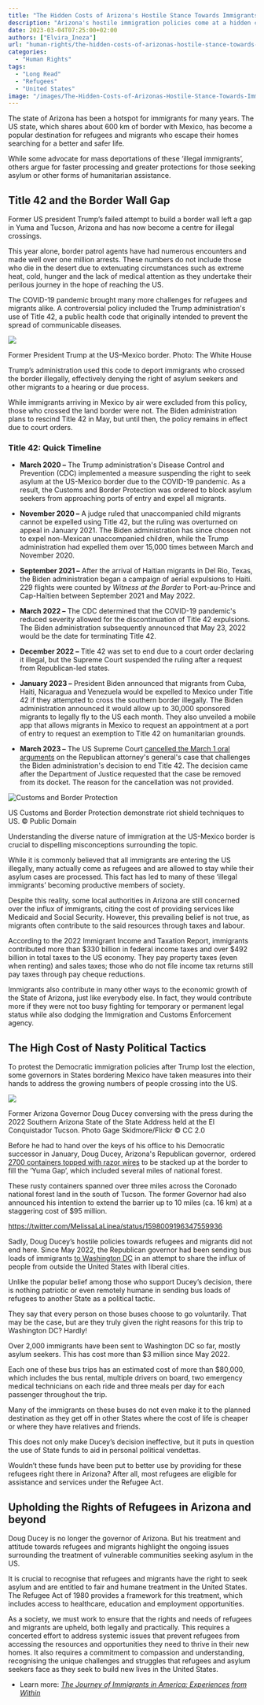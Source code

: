 ```yaml
---
title: "The Hidden Costs of Arizona's Hostile Stance Towards Immigrants"
description: "Arizona's hostile immigration policies come at a hidden cost, with human lives lost and contributions to the economy ignored, while political tactics further complicate the issue."
date: 2023-03-04T07:25:00+02:00
authors: ["Elvira_Ineza"]
url: "human-rights/the-hidden-costs-of-arizonas-hostile-stance-towards-immigrants"
categories:
  - "Human Rights"
tags:
  - "Long Read"
  - "Refugees"
  - "United States"
image: "/images/The-Hidden-Costs-of-Arizonas-Hostile-Stance-Towards-Immigrants.jpg"
---
```

The state of Arizona has been a hotspot for immigrants for many years. The US state, which shares about 600 km of border with Mexico, has become a popular destination for refugees and migrants who escape their homes searching for a better and safer life.

While some advocate for mass deportations of these ‘illegal immigrants’, others argue for faster processing and greater protections for those seeking asylum or other forms of humanitarian assistance.

## **Title 42 and the Border Wall Gap**

Former US president Trump’s failed attempt to build a border wall left a gap in Yuma and Tucson, Arizona and has now become a centre for illegal crossings.

This year alone, border patrol agents have had numerous encounters and made well over one million arrests. These numbers do not include those who die in the desert due to extenuating circumstances such as extreme heat, cold, hunger and the lack of medical attention as they undertake their perilous journey in the hope of reaching the US.

The COVID-19 pandemic brought many more challenges for refugees and migrants alike. A controversial policy included the Trump administration's use of Title 42, a public health code that originally intended to prevent the spread of communicable diseases.

![](/images/trump-at-the-s-mexico-border.jpg)

Former President Trump at the US–Mexico border. Photo: The White House


Trump’s administration used this code to deport immigrants who crossed the border illegally, effectively denying the right of asylum seekers and other migrants to a hearing or due process.

While immigrants arriving in Mexico by air were excluded from this policy, those who crossed the land border were not. The Biden administration plans to rescind Title 42 in May, but until then, the policy remains in effect due to court orders.

### **Title 42: Quick Timeline**

- **March 2020 –** The Trump administration's Disease Control and Prevention (CDC) implemented a measure suspending the right to seek asylum at the US-Mexico border due to the COVID-19 pandemic. As a result, the Customs and Border Protection was ordered to block asylum seekers from approaching ports of entry and expel all migrants.

- **November 2020 –** A judge ruled that unaccompanied child migrants cannot be expelled using Title 42, but the ruling was overturned on appeal in January 2021. The Biden administration has since chosen not to expel non-Mexican unaccompanied children, while the Trump administration had expelled them over 15,000 times between March and November 2020.

- **September 2021 –** After the arrival of Haitian migrants in Del Rio, Texas, the Biden administration began a campaign of aerial expulsions to Haiti. 229 flights were counted by _Witness at the Border_ to Port-au-Prince and Cap-Haïtien between September 2021 and May 2022.

- **March 2022 –** The CDC determined that the COVID-19 pandemic's reduced severity allowed for the discontinuation of Title 42 expulsions. The Biden administration subsequently announced that May 23, 2022 would be the date for terminating Title 42.

- **December 2022 –** Title 42 was set to end due to a court order declaring it illegal, but the Supreme Court suspended the ruling after a request from Republican-led states.

- **January 2023 –** President Biden announced that migrants from Cuba, Haiti, Nicaragua and Venezuela would be expelled to Mexico under Title 42 if they attempted to cross the southern border illegally. The Biden administration announced it would allow up to 30,000 sponsored migrants to legally fly to the US each month. They also unveiled a mobile app that allows migrants in Mexico to request an appointment at a port of entry to request an exemption to Title 42 on humanitarian grounds.

- **March 2023 –** The US Supreme Court [cancelled the March 1 oral arguments](https://www.cnbc.com/2023/02/16/supreme-court-tosses-trump-immigration-policy-title-42-challenge.html) on the Republican attorney's general's case that challenges the Biden administration's decision to end Title 42. The decision came after the Department of Justice requested that the case be removed from its docket. The reason for the cancellation was not provided.

![Customs and Border Protection](/images/US-Customs-and-Border-Protection-1024x683.jpg)

US Customs and Border Protection demonstrate riot shield techniques to US. © Public Domain


Understanding the diverse nature of immigration at the US-Mexico border is crucial to dispelling misconceptions surrounding the topic.

While it is commonly believed that all immigrants are entering the US illegally, many actually come as refugees and are allowed to stay while their asylum cases are processed. This fact has led to many of these ‘illegal immigrants’ becoming productive members of society.

Despite this reality, some local authorities in Arizona are still concerned over the influx of immigrants, citing the cost of providing services like Medicaid and Social Security. However, this prevailing belief is not true, as migrants often contribute to the said resources through taxes and labour.

According to the 2022 Immigrant Income and Taxation Report, immigrants contributed more than $330 billion in federal income taxes and over $492 billion in total taxes to the US economy. They pay property taxes (even when renting) and sales taxes; those who do not file income tax returns still pay taxes through pay cheque reductions.

Immigrants also contribute in many other ways to the economic growth of the State of Arizona, just like everybody else. In fact, they would contribute more if they were not too busy fighting for temporary or permanent legal status while also dodging the Immigration and Customs Enforcement agency.

## **The High Cost of Nasty Political Tactics**

To protest the Democratic immigration policies after Trump lost the election, some governors in States bordering Mexico have taken measures into their hands to address the growing numbers of people crossing into the US.

![](/images/0CTWrsvpppzwg7UlD0QjMeHeqL0bKD1YVyNCkrJwutfy8YaEYAQaEkInn34wJYPBqigqRjVkeWdCJSQPaWn6z2tv6nTad0Z-YKLJ9gE81i8w26hrRcbD80_bCaTqgh9yuJr6pk9kgznsHO4Zg5jm-yk)

Former Arizona Governor Doug Ducey conversing with the press during the 2022 Southern Arizona State of the State Address held at the El Conquistador Tucson. Photo Gage Skidmore/Flickr © CC 2.0


Before he had to hand over the keys of his office to his Democratic successor in January, Doug Ducey, Arizona's Republican governor,  ordered [2700 containers topped with razor wires](https://www.theguardian.com/us-news/2022/dec/11/arizona-governor-border-wall-shipping-containers) to be stacked up at the border to fill the ‘Yuma Gap’, which included several miles of national forest.

These rusty containers spanned over three miles across the Coronado national forest land in the south of Tucson. The former Governor had also announced his intention to extend the barrier up to 10 miles (ca. 16 km) at a staggering cost of $95 million.

https://twitter.com/MelissaLaLinea/status/1598009196347559936

Sadly, Doug Ducey’s hostile policies towards refugees and migrants did not end here. Since May 2022, the Republican governor had been sending bus loads of immigrants [to Washington DC](https://www.theguardian.com/us-news/2022/sep/01/migrants-bussed-texas-chicago-greg-abbott) in an attempt to share the influx of people from outside the United States with liberal cities.

Unlike the popular belief among those who support Ducey’s decision, there is nothing patriotic or even remotely humane in sending bus loads of refugees to another State as a political tactic.

They say that every person on those buses choose to go voluntarily. That may be the case, but are they truly given the right reasons for this trip to Washington DC? Hardly!

Over 2,000 immigrants have been sent to Washington DC so far, mostly asylum seekers. This has cost more than $3 million since May 2022.

Each one of these bus trips has an estimated cost of more than $80,000, which includes the bus rental, multiple drivers on board, two emergency medical technicians on each ride and three meals per day for each passenger throughout the trip.

Many of the immigrants on these buses do not even make it to the planned destination as they get off in other States where the cost of life is cheaper or where they have relatives and friends.

This does not only make Ducey’s decision ineffective, but it puts in question the use of State funds to aid in personal political vendettas.

Wouldn’t these funds have been put to better use by providing for these refugees right there in Arizona? After all, most refugees are eligible for assistance and services under the Refugee Act.

## **Upholding the Rights of Refugees in Arizona and beyond**

Doug Ducey is no longer the governor of Arizona. But his treatment and attitude towards refugees and migrants highlight the ongoing issues surrounding the treatment of vulnerable communities seeking asylum in the US.

It is crucial to recognise that refugees and migrants have the right to seek asylum and are entitled to fair and humane treatment in the United States. The Refugee Act of 1980 provides a framework for this treatment, which includes access to healthcare, education and employment opportunities.

As a society, we must work to ensure that the rights and needs of refugees and migrants are upheld, both legally and practically. This requires a concerted effort to address systemic issues that prevent refugees from accessing the resources and opportunities they need to thrive in their new homes. It also requires a commitment to compassion and understanding, recognising the unique challenges and struggles that refugees and asylum seekers face as they seek to build new lives in the United States.

- Learn more: [_The Journey of Immigrants in America: Experiences from Within_](https://un-aligned.org/interview/the-journey-of-immigrants-in-america-experiences-from-within/)
